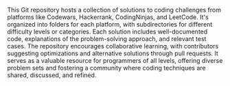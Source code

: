 This Git repository hosts a collection of solutions to coding challenges from platforms like Codewars, Hackerrank, CodingNinjas, and LeetCode. It's organized into folders for each platform, with subdirectories for different difficulty levels or categories. Each solution includes well-documented code, explanations of the problem-solving approach, and relevant test cases. The repository encourages collaborative learning, with contributors suggesting optimizations and alternative solutions through pull requests. It serves as a valuable resource for programmers of all levels, offering diverse problem sets and fostering a community where coding techniques are shared, discussed, and refined.
